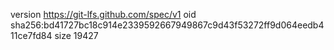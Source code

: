 version https://git-lfs.github.com/spec/v1
oid sha256:bd41727bc18c914e2339592667949867c9d43f53272ff9d064eedb411ce7fd84
size 19427
